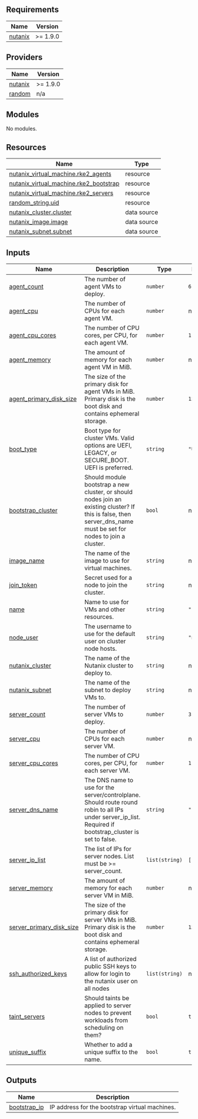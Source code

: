 <!-- BEGIN_TF_DOCS -->
## Requirements

| Name | Version |
|------|---------|
| <a name="requirement_nutanix"></a> [nutanix](#requirement\_nutanix) | >= 1.9.0 |

## Providers

| Name | Version |
|------|---------|
| <a name="provider_nutanix"></a> [nutanix](#provider\_nutanix) | >= 1.9.0 |
| <a name="provider_random"></a> [random](#provider\_random) | n/a |

## Modules

No modules.

## Resources

| Name | Type |
|------|------|
| [nutanix_virtual_machine.rke2_agents](https://registry.terraform.io/providers/nutanix/nutanix/latest/docs/resources/virtual_machine) | resource |
| [nutanix_virtual_machine.rke2_bootstrap](https://registry.terraform.io/providers/nutanix/nutanix/latest/docs/resources/virtual_machine) | resource |
| [nutanix_virtual_machine.rke2_servers](https://registry.terraform.io/providers/nutanix/nutanix/latest/docs/resources/virtual_machine) | resource |
| [random_string.uid](https://registry.terraform.io/providers/hashicorp/random/latest/docs/resources/string) | resource |
| [nutanix_cluster.cluster](https://registry.terraform.io/providers/nutanix/nutanix/latest/docs/data-sources/cluster) | data source |
| [nutanix_image.image](https://registry.terraform.io/providers/nutanix/nutanix/latest/docs/data-sources/image) | data source |
| [nutanix_subnet.subnet](https://registry.terraform.io/providers/nutanix/nutanix/latest/docs/data-sources/subnet) | data source |

## Inputs

| Name | Description | Type | Default | Required |
|------|-------------|------|---------|:--------:|
| <a name="input_agent_count"></a> [agent\_count](#input\_agent\_count) | The number of agent VMs to deploy. | `number` | `6` | no |
| <a name="input_agent_cpu"></a> [agent\_cpu](#input\_agent\_cpu) | The number of CPUs for each agent VM. | `number` | n/a | yes |
| <a name="input_agent_cpu_cores"></a> [agent\_cpu\_cores](#input\_agent\_cpu\_cores) | The number of CPU cores, per CPU, for each agent VM. | `number` | `1` | no |
| <a name="input_agent_memory"></a> [agent\_memory](#input\_agent\_memory) | The amount of memory for each agent VM in MiB. | `number` | n/a | yes |
| <a name="input_agent_primary_disk_size"></a> [agent\_primary\_disk\_size](#input\_agent\_primary\_disk\_size) | The size of the primary disk for agent VMs in MiB. Primary disk is the boot disk and contains ephemeral storage. | `number` | `153600` | no |
| <a name="input_boot_type"></a> [boot\_type](#input\_boot\_type) | Boot type for cluster VMs. Valid options are UEFI, LEGACY, or SECURE\_BOOT. UEFI is preferred. | `string` | `"UEFI"` | no |
| <a name="input_bootstrap_cluster"></a> [bootstrap\_cluster](#input\_bootstrap\_cluster) | Should module bootstrap a new cluster, or should nodes join an existing cluster? If this is false, then server\_dns\_name must be set for nodes to join a cluster. | `bool` | n/a | yes |
| <a name="input_image_name"></a> [image\_name](#input\_image\_name) | The name of the image to use for virtual machines. | `string` | n/a | yes |
| <a name="input_join_token"></a> [join\_token](#input\_join\_token) | Secret used for a node to join the cluster. | `string` | n/a | yes |
| <a name="input_name"></a> [name](#input\_name) | Name to use for VMs and other resources. | `string` | `"rke2"` | no |
| <a name="input_node_user"></a> [node\_user](#input\_node\_user) | The username to use for the default user on cluster node hosts. | `string` | `"nutanix"` | no |
| <a name="input_nutanix_cluster"></a> [nutanix\_cluster](#input\_nutanix\_cluster) | The name of the Nutanix cluster to deploy to. | `string` | n/a | yes |
| <a name="input_nutanix_subnet"></a> [nutanix\_subnet](#input\_nutanix\_subnet) | The name of the subnet to deploy VMs to. | `string` | n/a | yes |
| <a name="input_server_count"></a> [server\_count](#input\_server\_count) | The number of server VMs to deploy. | `number` | `3` | no |
| <a name="input_server_cpu"></a> [server\_cpu](#input\_server\_cpu) | The number of CPUs for each server VM. | `number` | n/a | yes |
| <a name="input_server_cpu_cores"></a> [server\_cpu\_cores](#input\_server\_cpu\_cores) | The number of CPU cores, per CPU, for each server VM. | `number` | `1` | no |
| <a name="input_server_dns_name"></a> [server\_dns\_name](#input\_server\_dns\_name) | The DNS name to use for the server/controlplane. Should route round robin to all IPs under server\_ip\_list. Required if bootstrap\_cluster is set to false. | `string` | `""` | no |
| <a name="input_server_ip_list"></a> [server\_ip\_list](#input\_server\_ip\_list) | The list of IPs for server nodes. List must be >= server\_count. | `list(string)` | `[]` | no |
| <a name="input_server_memory"></a> [server\_memory](#input\_server\_memory) | The amount of memory for each server VM in MiB. | `number` | n/a | yes |
| <a name="input_server_primary_disk_size"></a> [server\_primary\_disk\_size](#input\_server\_primary\_disk\_size) | The size of the primary disk for server VMs in MiB. Primary disk is the boot disk and contains ephemeral storage. | `number` | `153600` | no |
| <a name="input_ssh_authorized_keys"></a> [ssh\_authorized\_keys](#input\_ssh\_authorized\_keys) | A list of authorized public SSH keys to allow for login to the nutanix user on all nodes | `list(string)` | n/a | yes |
| <a name="input_taint_servers"></a> [taint\_servers](#input\_taint\_servers) | Should taints be applied to server nodes to prevent workloads from scheduling on them? | `bool` | `true` | no |
| <a name="input_unique_suffix"></a> [unique\_suffix](#input\_unique\_suffix) | Whether to add a unique suffix to the name. | `bool` | `true` | no |

## Outputs

| Name | Description |
|------|-------------|
| <a name="output_bootstrap_ip"></a> [bootstrap\_ip](#output\_bootstrap\_ip) | IP address for the bootstrap virtual machines. |
<!-- END_TF_DOCS -->